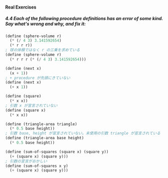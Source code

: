#### Real Exercises

##### 4.4  Each of the following procedure definitions has an error of some kind. Say what's wrong and why, and fix it:

```Scheme
(define (sphere-volume r)
  (* (/ 4 3) 3.141592654)
  (* r r r))
; 球の体積ではなく r の三乗を求めている
(define (sphere-volume r)
  (* r r r (* (/ 4 3) 3.141592654)))

(define (next x)
  (x + 1))
; + procedure が先頭にきていない
(define (next x)
  (+ x 1))

(define (square)
  (* x x))
; 引数 x が宣言されていない
(define (square x)
  (* x x))

(define (triangle-area triangle)
  (* 0.5 base height))
; 引数 base, height が宣言されていない。未使用の引数 triangle が宣言されている
(define (triangle-area base height)
  (* 0.5 base height))

(define (sum-of-squares (square x) (square y))
  (+ (square x) (square y)))
; 引数の宣言がおかしい
(define (sum-of-squares x y)
  (+ (square x) (square y)))
```
